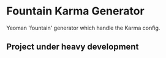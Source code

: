 # Fountain Karma Generator

Yeoman 'fountain' generator which handle the Karma config.

## Project under heavy development

